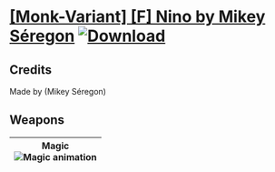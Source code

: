 # [\[Monk-Variant\] \[F\] Nino by Mikey Séregon](./) [![Download](https://img.shields.io/badge/Download-%5BMonk--Variant%5D%20%5BF%5D%20Nino%20by%20Mikey%20S%C3%A9regon-red)](https://minhaskamal.github.io/DownGit/#/home?url=https://github.com/Klokinator/FE-Repo/tree/main/Battle%20Animations/Magi%20-%20Holy-Type/%5BMonk-Variant%5D%20%5BF%5D%20Nino%20by%20Mikey%20S%C3%A9regon)
## Credits

Made by (Mikey Séregon)

## Weapons

| <b>Magic</b><br/><img alt="Magic animation" src="./6.%20Magic/Magic.gif"/> |
| :---: |
